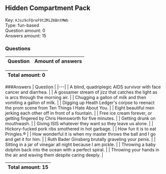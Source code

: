 ## Hidden Compartment Pack
Key: `KJsz9cFQreF9tZMiZ6BntMWb`  
Type: fun-based  
Question amount: 0  
Answers amount: 15
### Questions
| Question | Amount of answers |
|---|---|

|Total amount: 0|
|---|

###Answers
| Question |
|---|
| A blind, quadriplegic AIDS survivor with face cancer and diarrhea. |
| A gossamer stream of jizz that catches the light as is arcs through the morning air. |
| Chugging a gallon of milk and then vomiting a gallon of milk. |
| Digging up Heath Ledger's corpse to reenact the prom scene from Ten Things I Hate About You. |
| Eight beautiful men jerking each other off in front of a fountain. |
| Free ice cream forever, or getting fingered by Chris Hemsworth for five minutes. |
| Getting drunk on mouthwash. |
| Giving ISIS whatever they want so they leave us alone. |
| Hickory-fucked pork ribs smothered in hot garbage. |
| How fun it is to eat Pringles.® |
| How wonderful it is when my master throws the ball and I go and get it for him. |
| Ruth Bader Ginsberg brutally graveling your penis. |
| Sitting in a jar of vinegar all night because I am pickle. |
| Throwing a baby dolphin back into the ocean with a perfect spiral. |
| Throwing your hands in the air and waving them despite caring deeply. |

|Total amount: 15|
|---|